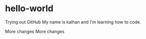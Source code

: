 # hello-world
Trying out GitHub
My name is kalhan and I'm learning how to code.


More changes 
More changes
